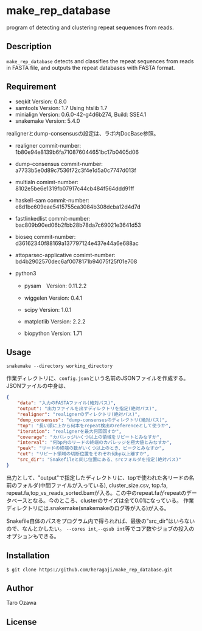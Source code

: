 # make_rep_database

program of detecting and clustering repeat sequences from reads.

## Description

`make_rep_database` detects and classifies the repeat sequences from reads in FASTA file, and outputs the repeat databases with FASTA format.

## Requirement

- seqkit Version: 0.8.0
- samtools Version: 1.7 Using htslib 1.7
- minialign Version: 0.6.0-42-g4d6b274, Build: SSE4.1
- snakemake Version: 5.4.0

realignerとdump-consensusの設定は、ラボ内DocBase参照。

- realigner commit-number: 1b80e94e8139b6fa710876044651bc17b0405d06

- dump-consensus commit-number: a7733b5e0d89c7536f72c3f4e1d5a0c7747d013f

- multialn  comimt-number: 8102e5be6e1319fb07917c44cb484f564ddd91ff

- haskell-sam   commit-number: e8d1bc609eae5415755ca3084b308dcba12d4d7d

- fastlinkedlist    commit-number: bac809b90ed06b2fbb28b78da7c69021e3641d53

- bioseq    commit-number: d36162340f88169a137797124e437e44a6e688ac

- attoparsec-applicative    comimt-number: bd4b2902570dec6af0078171b94075f25f01e708

- python3

    - pysam　Version: 0.11.2.2

    - wiggelen Version: 0.4.1

    - scipy Version: 1.0.1

    - matplotlib Version: 2.2.2

    - biopython Version: 1.71


## Usage

`snakemake --directory working_directory`

作業ディレクトリに、`config.json`という名前のJSONファイルを作成する。  
JSONファイルの中身は、

``` json
{
    "data": "入力のFASTAファイル(絶対パス)",
    "output": "出力ファイルを出すディレクトリを指定(絶対パス)",
    "realigner": "realignerのディレクトリ(絶対パス)",
    "dump_consensus": "dump-consensusのディレクトリ(絶対パス)",
    "top": "長い順に上から何本をrepeat検出のreferenceとして使うか",
    "iteration": "realignerを最大何回回すか",
    "coverage": "カバレッジいくつ以上の領域をリピートとみなすか",
    "interval": "何bp内のリードの終端のカバレッジを極大値とみなすか",
    "peak": "リードの終端の数がいくつ以上のとき、ピークとみなすか",
    "cut": "リピート領域の切断位置をそれぞれ何bp以上離すか",
    "src_dir": "Snakefileと同じ位置にある、srcフォルダを指定(絶対パス)"
}
```

出力として、"output"で指定したディレクトリに、topで使われた各リードの名前のフォルダ(中間ファイルが入っている), cluster_size.csv, top.fa, repeat.fa,top_vs_reads_sorted.bamが入る。この中のrepeat.faがrepeatのデータベースとなる。今のところ、clusterのサイズは全て0.01になっている。
作業ディレクトリには.snakemake(snakemakeのログ等が入る)が入る。

Snakefile自体のパスをプログラム内で得られれば、最後の"src_dir"はいらないので、なんとかしたい。
`--cores int`,`--qsub int`等でコア数やジョブの投入のオプションもできる。

## Installation

    $ git clone https://github.com/heragaji/make_rep_database.git

## Author

Taro Ozawa

## License
